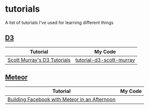# tutorials
A list of tutorials I've used for learning different things

## [D3](http://d3js.org/)
Tutorial | My Code
-------- | -------
[Scott Murray's D3 Tutorials](http://alignedleft.com/tutorials/d3) | [tutorial-d3-scott-murray](https://github.com/chriskwan/tutorial-d3-scott-murray)

## [Meteor](https://www.meteor.com/)
Tutorial | My Code
-------- | -------
[Building Facebook with Meteor in an Afternoon](http://krishamoud.me/building-a-facebook-clone-with-meteorjs/) | 
